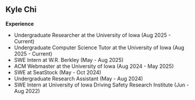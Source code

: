 ## Kyle Chi

**Experience**
* Undergraduate Researcher at the University of Iowa (Aug 2025 - Current)
* Undergraduate Computer Science Tutor at the University of Iowa (Aug 2025 - Current)
* SWE Intern at W.R. Berkley (May - Aug 2025)
* ACM Webmaster at the University of Iowa (Aug 2024 - May 2025)
* SWE at SeatStock (May - Oct 2024)
* Undergraduate Research Assistant (May - Aug 2024)
* SWE Intern at University of Iowa Driving Safety Research Institute (Jun - Aug 2022)

<!--
**kylechi05/kylechi05** is a ✨ _special_ ✨ repository because its `README.md` (this file) appears on your GitHub profile.

Here are some ideas to get you started:

- 🔭 I’m currently working on ...
- 🌱 I’m currently learning ...
- 👯 I’m looking to collaborate on ...
- 🤔 I’m looking for help with ...
- 💬 Ask me about ...
- 📫 How to reach me: ...
- 😄 Pronouns: ...
- ⚡ Fun fact: ...
-->
